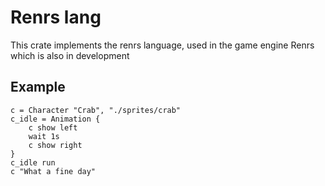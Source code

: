 # Renrs lang
This crate implements the renrs language, used in the game engine Renrs which is also in development

## Example
```
c = Character "Crab", "./sprites/crab"
c_idle = Animation {
    c show left
    wait 1s
    c show right
}
c_idle run
c "What a fine day"
```
